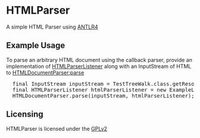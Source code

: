HTMLParser
==========

A simple HTML Parser using [ANTLR4](http://www.antlr.org/)

Example Usage
---------

To parse an arbitrary HTML document using the callback parser, provide an implementation of [HTMLParserListener](https://github.com/teverett/HTMLParser/blob/master/src/main/java/com/khubla/htmlparser/grammar/HTMLParserListener.java) along with an InputStream of HTML to [HTMLDocumentParser:parse](https://github.com/teverett/HTMLParser/blob/master/src/main/java/com/khubla/htmlparser/HTMLDocumentParser.java)

<pre>
  final InputStream inputStream = TestTreeWalk.class.getResourceAsStream("/example1.html");
  final HTMLParserListener htmlParserListener = new ExampleListener();
  HTMLDocumentParser.parse(inputStream, htmlParserListener);
</pre>

Licensing
---------

HTMLParser is licensed under the [GPLv2](https://github.com/teverett/HTMLParser/blob/master/LICENSE)


